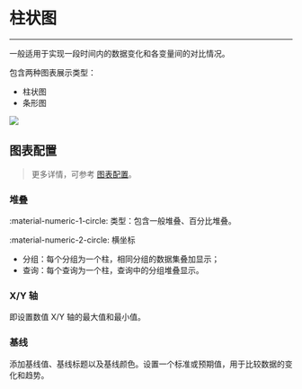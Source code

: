 # 柱状图
---

一般适用于实现一段时间内的数据变化和各变量间的对比情况。

包含两种图表展示类型：

- 柱状图
- 条形图

![](../img/bar.png)



## 图表配置

> 更多详情，可参考 [图表配置](./chart-config.md)。

### 堆叠

:material-numeric-1-circle: 类型：包含一般堆叠、百分比堆叠。

:material-numeric-2-circle: 横坐标

- 分组：每个分组为一个柱，相同分组的数据集叠加显示；
- 查询：每个查询为一个柱，查询中的分组堆叠显示。 

### X/Y 轴

即设置数值 X/Y 轴的最大值和最小值。

### 基线

添加基线值、基线标题以及基线颜色。设置一个标准或预期值，用于比较数据的变化和趋势。

